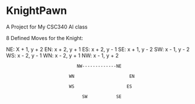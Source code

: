 KnightPawn
==========

A Project for My CSC340 AI class


8 Defined Moves for the Knight:

NE: X + 1, y + 2
EN: x + 2, y + 1
ES: x + 2, y - 1
SE: x + 1, y - 2
SW: x - 1, y - 2
WS: x - 2, y - 1
WN: x - 2, y + 1
NW: x - 1, y + 2




                               NW-------------NE
                             
                            WN                     EN
                        
                            WS                    ES
                        
                                 SW           SE
